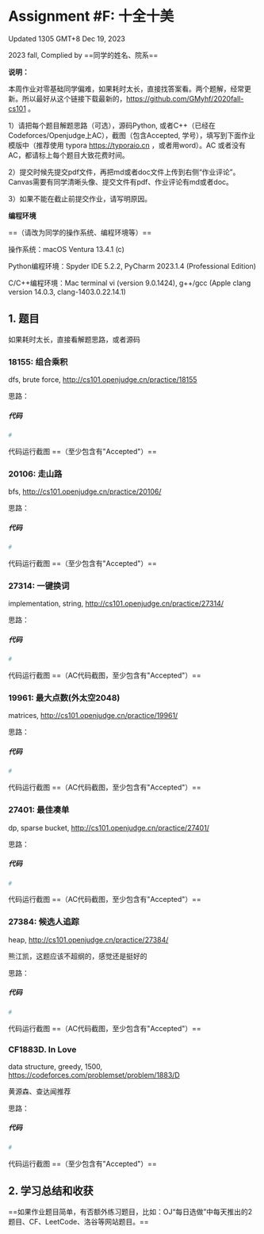 # Assignment #F: 十全十美

Updated 1305 GMT+8 Dec 19, 2023

2023 fall, Complied by ==同学的姓名、院系==



**说明：**

本周作业对零基础同学偏难，如果耗时太⻓，直接找答案看。两个题解，经常更新。所以最好从这个链接下载最新的，https://github.com/GMyhf/2020fall-cs101 。

1）请把每个题目解题思路（可选），源码Python, 或者C++（已经在Codeforces/Openjudge上AC），截图（包含Accepted, 学号），填写到下面作业模版中（推荐使用 typora https://typoraio.cn ，或者用word）。AC 或者没有AC，都请标上每个题目大致花费时间。

2）提交时候先提交pdf文件，再把md或者doc文件上传到右侧“作业评论”。Canvas需要有同学清晰头像、提交文件有pdf、作业评论有md或者doc。

3）如果不能在截止前提交作业，请写明原因。



**编程环境**

==（请改为同学的操作系统、编程环境等）==

操作系统：macOS Ventura 13.4.1 (c)

Python编程环境：Spyder IDE 5.2.2, PyCharm 2023.1.4 (Professional Edition)

C/C++编程环境：Mac terminal vi (version 9.0.1424), g++/gcc (Apple clang version 14.0.3, clang-1403.0.22.14.1)



## 1. 题目

如果耗时太⻓，直接看解题思路，或者源码



### 18155: 组合乘积

dfs, brute force, http://cs101.openjudge.cn/practice/18155



思路：



##### 代码

```python
# 

```



代码运行截图 ==（至少包含有"Accepted"）==



### 20106: 走山路

bfs, http://cs101.openjudge.cn/practice/20106/



思路：



##### 代码

```python
# 

```



代码运行截图 ==（至少包含有"Accepted"）==





### 27314: 一键换词

implementation, string, http://cs101.openjudge.cn/practice/27314/



思路：



##### 代码

```python
# 

```



代码运行截图 ==（AC代码截图，至少包含有"Accepted"）==





### 19961: 最大点数(外太空2048)

matrices, http://cs101.openjudge.cn/practice/19961/



思路：



##### 代码

```python
# 

```



代码运行截图 ==（AC代码截图，至少包含有"Accepted"）==





### 27401: 最佳凑单

dp, sparse bucket, http://cs101.openjudge.cn/practice/27401/



思路：



##### 代码

```python
# 

```



代码运行截图 ==（AC代码截图，至少包含有"Accepted"）==





### 27384: 候选人追踪

heap, http://cs101.openjudge.cn/practice/27384/

熊江凯，这题应该不超纲的，感觉还是挺好的



思路：



##### 代码

```python
# 

```



代码运行截图 ==（AC代码截图，至少包含有"Accepted"）==





### CF1883D. In Love

data structure, greedy, 1500, https://codeforces.com/problemset/problem/1883/D

黄源森、查达闻推荐



思路：



##### 代码

```python
# 

```



代码运行截图 ==（至少包含有"Accepted"）==





## 2. 学习总结和收获

==如果作业题目简单，有否额外练习题目，比如：OJ“每日选做”中每天推出的2题目、CF、LeetCode、洛谷等网站题目。==





